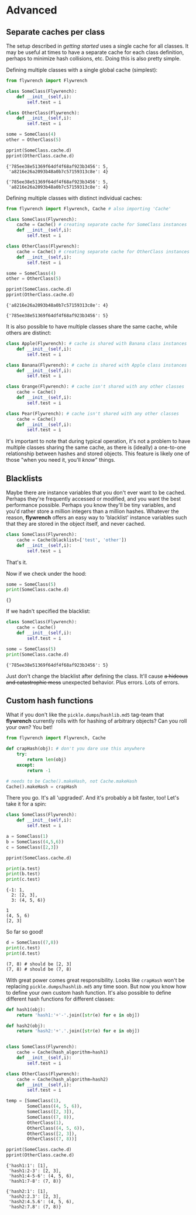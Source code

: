 
# Advanced

## Separate caches per class

The setup described in *getting started* uses a single cache for all classes. It may be useful at times to have a separate cache for each class definition, perhaps to minimize hash collisions, etc. Doing this is also pretty simple.

Defining multiple classes with a single global cache (simplest):

```python
from flywrench import Flywrench

class SomeClass(Flywrench):
    def __init__(self,i):
        self.test = i

class OtherClass(Flywrench):
    def __init__(self,i):
        self.test = i

some = SomeClass(4)
other = OtherClass(5)

pprint(SomeClass.cache.d)
pprint(OtherClass.cache.d)
```
```
{'785ee38e51369f64df4f68af923b3456': 5, 
 'a8216e26a2093b48a0b7c57159313c8e': 4}

{'785ee38e51369f64df4f68af923b3456': 5, 
 'a8216e26a2093b48a0b7c57159313c8e': 4}
```


Defining multiple classes with distinct individual caches:

```python
from flywrench import Flywrench, Cache # also importing 'Cache'

class SomeClass(Flywrench):
    cache = Cache() # creating separate cache for SomeClass instances
    def __init__(self,i):
        self.test = i

class OtherClass(Flywrench):
    cache = Cache() # creating separate cache for OtherClass instances
    def __init__(self,i):
        self.test = i

some = SomeClass(4)
other = OtherClass(5)

pprint(SomeClass.cache.d)
pprint(OtherClass.cache.d)
```
```
{'a8216e26a2093b48a0b7c57159313c8e': 4}

{'785ee38e51369f64df4f68af923b3456': 5}
```

It is also possible to have multiple classes share the same cache, while others are distinct:

```python
class Apple(Flywrench): # cache is shared with Banana class instances
    def __init__(self,i):
        self.test = i

class Banana(Flywrench): # cache is shared with Apple class instances
    def __init__(self,i):
        self.test = i

class Orange(Flywrench): # cache isn't shared with any other classes
    cache = Cache()
    def __init__(self,i):
        self.test = i

class Pear(Flywrench): # cache isn't shared with any other classes
    cache = Cache()
    def __init__(self,i):
        self.test = i
```

It's important to note that during typical operation, it's not a problem to have multiple classes sharing the same cache, as there is (ideally) a one-to-one relationship between hashes and stored objects. This feature is likely one of those "when you need it, you'll *know*" things.


## Blacklists

Maybe there are instance variables that you don't ever want to be cached. Perhaps they're frequently accessed or modified, and you want the best performance possible. Perhaps you know they'll be tiny variables, and you'd rather store a million integers than a million hashes. Whatever the reason, **flywrench** offers an easy way to 'blacklist' instance variables such that they are stored in the object itself, and never cached.

```python
class SomeClass(Flywrench):
    cache = Cache(blacklist=['test', 'other'])
    def __init__(self,i):
        self.test = i
```

That's it.

Now if we check under the hood:

```python
some = SomeClass(5)
print(SomeClass.cache.d)
```
```
{}
```

If we hadn't specified the blacklist:

```python
class SomeClass(Flywrench):
    cache = Cache()
    def __init__(self,i):
        self.test = i

some = SomeClass(5)
print(SomeClass.cache.d)
```
```
{'785ee38e51369f64df4f68af923b3456': 5}
```

Just don't change the blacklist after defining the class. It'll cause ~~a hideous and catastrophic mess~~ unexpected behavior. Plus errors. Lots of errors.

## Custom hash functions

What if you don't like the `pickle.dumps`/`hashlib.md5` tag-team that **flywrench** currently rolls with for hashing of arbitrary objects? Can you roll your own? You bet!

```python
from flywrench import Flywrench, Cache

def crapHash(obj): # don't you dare use this anywhere
    try:
        return len(obj)
    except:
        return -1

# needs to be Cache().makeHash, not Cache.makeHash
Cache().makeHash = crapHash
```

There you go. It's all 'upgraded'. And it's probably a bit faster, too! Let's take it for a spin:

```python
class SomeClass(Flywrench):
    def __init__(self,i):
        self.test = i

a = SomeClass(1)
b = SomeClass((4,5,6))
c = SomeClass([2,3])

pprint(SomeClass.cache.d)

print(a.test)
print(b.test)
print(c.test)
```
```
{-1: 1, 
  2: [2, 3], 
  3: (4, 5, 6)}

1
(4, 5, 6)
[2, 3]
```

So far so good!

```python
d = SomeClass((7,8))
print(c.test)
print(d.test)
```

```
(7, 8) # should be [2, 3]
(7, 8) # should be (7, 8)
```

With great power comes great responsibility. Looks like `crapHash` won't be replacing `pickle.dumps`/`hashlib.md5` any time soon. But now you know how to define your own custom hash function. It's also possible to define different hash functions for different classes:


```python
def hash1(obj):
    return 'hash1:'+'-'.join([str(e) for e in obj])

def hash2(obj):
    return 'hash2:'+'.'.join([str(e) for e in obj])


class SomeClass(Flywrench):
    cache = Cache(hash_algorithm=hash1)
    def __init__(self,i):
        self.test = i

class OtherClass(Flywrench):
    cache = Cache(hash_algorithm=hash2)
    def __init__(self,i):
        self.test = i

temp = [SomeClass(1),
        SomeClass((4, 5, 6)),
        SomeClass([2, 3]),
        SomeClass((7, 8)),
        OtherClass(1),
        OtherClass((4, 5, 6)),
        OtherClass([2, 3]),
        OtherClass((7, 8))]

pprint(SomeClass.cache.d)
pprint(OtherClass.cache.d)
```

```
{'hash1:1': [1],
 'hash1:2-3': [2, 3],
 'hash1:4-5-6': (4, 5, 6),
 'hash1:7-8': (7, 8)}

{'hash2:1': [1],
 'hash2:2.3': [2, 3],
 'hash2:4.5.6': (4, 5, 6),
 'hash2:7.8': (7, 8)}
```
